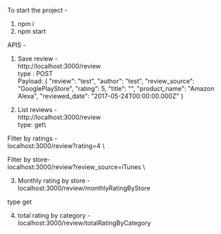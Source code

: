 To start the project - 
1. npm i
2. npm start

APIS - 
1. Save review - \
http://localhost:3000/review
\
type : POST
\
Payload: {
        "review": "test",
        "author": "test",
        "review_source": "GooglePlayStore",
        "rating": 5,
        "title": "",
        "product_name": "Amazon Alexa",
        "reviewed_date": "2017-05-24T00:00:00.000Z"
    }


2. List reviews - \
http://localhost:3000/review
\
type: get\

Filter by ratings -\
localhost:3000/review?rating=4
\

Filter by store-
\
localhost:3000/review?review_source=iTunes
\


3. Monthly rating by store -
\
localhost:3000/review/monthlyRatingByStore


type get


4. total rating by category -\
localhost:3000/review/totalRatingByCategory


